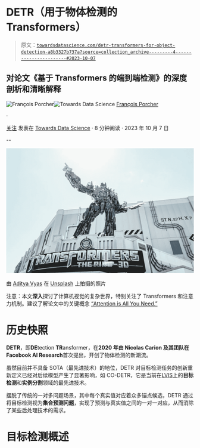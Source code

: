 # DETR（用于物体检测的 Transformers）

> 原文：[`towardsdatascience.com/detr-transformers-for-object-detection-a8b3327b737a?source=collection_archive---------4-----------------------#2023-10-07`](https://towardsdatascience.com/detr-transformers-for-object-detection-a8b3327b737a?source=collection_archive---------4-----------------------#2023-10-07)

## 对论文《基于 Transformers 的端到端检测》的**深度剖析**和清晰解释

[](https://medium.com/@francoisporcher?source=post_page-----a8b3327b737a--------------------------------)![François Porcher](https://medium.com/@francoisporcher?source=post_page-----a8b3327b737a--------------------------------)[](https://towardsdatascience.com/?source=post_page-----a8b3327b737a--------------------------------)![Towards Data Science](https://towardsdatascience.com/?source=post_page-----a8b3327b737a--------------------------------) [François Porcher](https://medium.com/@francoisporcher?source=post_page-----a8b3327b737a--------------------------------)

·

[关注](https://medium.com/m/signin?actionUrl=https%3A%2F%2Fmedium.com%2F_%2Fsubscribe%2Fuser%2F8e8e73046f53&operation=register&redirect=https%3A%2F%2Ftowardsdatascience.com%2Fdetr-transformers-for-object-detection-a8b3327b737a&user=Fran%C3%A7ois+Porcher&userId=8e8e73046f53&source=post_page-8e8e73046f53----a8b3327b737a---------------------post_header-----------) 发表在 [Towards Data Science](https://towardsdatascience.com/?source=post_page-----a8b3327b737a--------------------------------) · 8 分钟阅读 · 2023 年 10 月 7 日[](https://medium.com/m/signin?actionUrl=https%3A%2F%2Fmedium.com%2F_%2Fvote%2Ftowards-data-science%2Fa8b3327b737a&operation=register&redirect=https%3A%2F%2Ftowardsdatascience.com%2Fdetr-transformers-for-object-detection-a8b3327b737a&user=Fran%C3%A7ois+Porcher&userId=8e8e73046f53&source=-----a8b3327b737a---------------------clap_footer-----------)

--

[](https://medium.com/m/signin?actionUrl=https%3A%2F%2Fmedium.com%2F_%2Fbookmark%2Fp%2Fa8b3327b737a&operation=register&redirect=https%3A%2F%2Ftowardsdatascience.com%2Fdetr-transformers-for-object-detection-a8b3327b737a&source=-----a8b3327b737a---------------------bookmark_footer-----------)![](img/dae11e25d74f1483e61af5a29e11a35f.png)

由 [Aditya Vyas](https://unsplash.com/@aditya1702?utm_source=medium&utm_medium=referral) 在 [Unsplash](https://unsplash.com/?utm_source=medium&utm_medium=referral) 上拍摄的照片

注意：本文**深入**探讨了计算机视觉的复杂世界，特别关注了 Transformers 和注意力机制。建议了解论文中的关键概念 [“Attention is All You Need.”](https://arxiv.org/abs/1706.03762)

# 历史快照

**DETR**，即**DE**tection **TR**ansformer，在**2020 年由 Nicolas Carion 及其团队在 Facebook AI Research**首次提出，开创了物体检测的新潮流。

虽然目前并不具备 SOTA（最先进技术）的地位，DETR 对目标检测任务的创新重新定义已经对后续模型产生了显著影响，如 CO-DETR，它是当前在[LVIS](https://www.lvisdataset.org)上的**目标检测**和**实例分割**领域的最先进技术。

摆脱了传统的一对多问题场景，其中每个真实值对应着众多锚点候选，DETR 通过将目标检测视为**集合预测问题**，实现了预测与真实值之间的一对一对应，从而消除了某些后处理技术的需求。

# 目标检测概述
